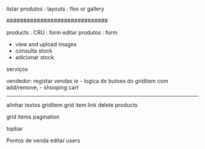 
listar produtos : layouts : flex or gallery


##############################

products : CRU : form
editar produtos : form 
- view and upload images
- consulta stock
- adicionar stock

serviços

vendedor: registar vendas ie
	- logica de butoes do griditem com add/remove, 
	- shooping cart

---
alinhar textos gridItem
grid item link
delete products

grid items pagination

topbar

Pontos de venda
editar users


